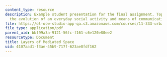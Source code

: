 ```yaml
---
content_type: resource
description: Example student presentation for the final assignment. Topics include
  the evolution of an everyday social activity and means of communication.
file: https://ol-ocw-studio-app-qa.s3.amazonaws.com/courses/11-333-urban-design-seminar-spring-2005/4107aad1f3ae45b9717f623ae8fdf162_mediatedpublicsp.pdf
file_type: application/pdf
parent_uid: bbf99a3a-9121-56fc-f161-c6e120e80ee2
resourcetype: Document
title: Layers of Mediated Space
uid: 4107aad1-f3ae-45b9-717f-623ae8fdf162
---
```


